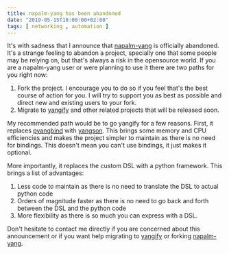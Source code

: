 ```yaml
---
title: napalm-yang has been abandoned
date: "2019-05-15T18:00:00+02:00"
tags: [ networking , automation ]
---
```


It's with sadness that I announce that [napalm-yang](https://github.com/napalm-automation/napalm-yang) is officially abandoned. It's a strange feeling to abandon a project, specially one that some people may be relying on, but that's always a risk in the opensource world. If you are a napalm-yang user or were planning to use it there are two paths for you right now:

1. Fork the project. I encourage you to do so if you feel that's the best course of action for you. I will try to support you as best as possible and direct new and existing users to your fork.
2. Migrate to [yangify](https://github.com/networktocode/yangify) and other related projects that will be released soon.

My recommended path would be to go yangify for a few reasons. First, it replaces [pyangbind](https://github.com/robshakir/pyangbind) with [yangson](https://pypi.org/project/yangson/). This brings some memory and CPU efficiencies and makes the project simpler to maintain as there is no need for bindings. This doesn't mean you can't use bindings, it just makes it optional.

More importantly, it replaces the custom DSL with a python framework. This brings a list of advantages:

1. Less code to maintain as there is no need to translate the DSL to actual python code
2. Orders of magnitude faster as there is no need to go back and forth between the DSL and the python code
3. More flexibility as there is so much you can express with a DSL.

Don't hesitate to contact me directly if you are concerned about this announcement or if you want help migrating to [yangify](https://github.com/networktocode/yangify) or forking [napalm-yang](https://github.com/napalm-automation/napalm-yang).
